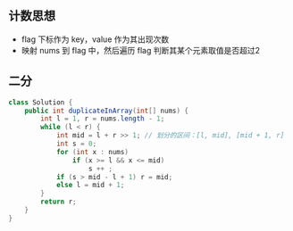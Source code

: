 ## 计数思想
* flag 下标作为 key，value 作为其出现次数
* 映射 nums 到 flag 中，然后遍历 flag 判断其某个元素取值是否超过2


## 二分
```java
class Solution {
    public int duplicateInArray(int[] nums) {
        int l = 1, r = nums.length - 1;
        while (l < r) {
            int mid = l + r >> 1; // 划分的区间：[l, mid], [mid + 1, r]
            int s = 0;
            for (int x : nums)
                if (x >= l && x <= mid)
                    s ++ ;
            if (s > mid - l + 1) r = mid;
            else l = mid + 1;
        }
        return r;
    }
}
```